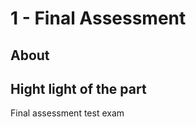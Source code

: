 1 - Final Assessment
================


About
------------


Hight light of the part
--
Final assessment
test exam
